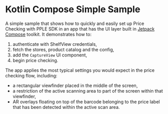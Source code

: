 # Kotlin Compose Simple Sample

A simple sample that shows how to quickly and easily set up Price Checking with PPLE SDK in an app that has the UI layer built in [Jetpack Compose](https://developer.android.com/compose) toolkit.
It demonstrates how to:
1. authenticate with ShelfView credentials,
2. fetch the stores, product catalog and the config,
3. add the `CaptureView` UI component,
4. begin price checking.

The app applies the most typical settings you would expect in the price checking flow, including:
* a rectangular viewfinder placed in the middle of the screen,
* a restriction of the active scanning area to part of the screen within that viewfinder,
* AR overlays floating on top of the barcode belonging to the price label that has been detected within the active scan area.
